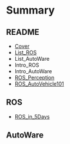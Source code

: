 # Summary

## README

* [Cover](README.md)
* [List\_ROS](listros.md)
* List\_AutoWare
* Intro\_ROS
* Intro\_AutoWare
* [ROS\_Perception](rosperception.md)
* [ROS\_AutoVehicle101](rosautovehicle101.md)

## ROS

* [ROS\_in\_5Days](ros/rosin-5days.md)

## AutoWare

